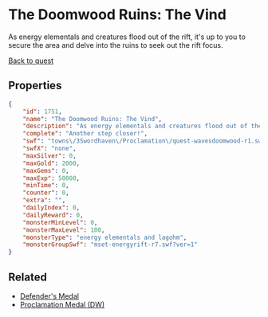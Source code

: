 # The Doomwood Ruins: The Vind

As energy elementals and creatures flood out of the rift, it's up to you to secure the area and delve into the ruins to seek out the rift focus.

[Back to quest](../quests.md)

## Properties

```json
{
    "id": 1751,
    "name": "The Doomwood Ruins: The Vind",
    "description": "As energy elementals and creatures flood out of the rift, it's up to you to secure the area and delve into the ruins to seek out the rift focus.",
    "complete": "Another step closer!",
    "swf": "towns\/3Swordhaven\/Proclamation\/quest-wavesdoomwood-r1.swf",
    "swfX": "none",
    "maxSilver": 0,
    "maxGold": 2000,
    "maxGems": 0,
    "maxExp": 50000,
    "minTime": 0,
    "counter": 0,
    "extra": "",
    "dailyIndex": 0,
    "dailyReward": 0,
    "monsterMinLevel": 0,
    "monsterMaxLevel": 100,
    "monsterType": "energy elementals and lagohm",
    "monsterGroupSwf": "mset-energyrift-r7.swf?ver=1"
}
```

## Related

- [Defender's Medal](../items/495-defender-s-medal.md)
- [Proclamation Medal (DW)](../items/19924-proclamation-medal-dw.md)

